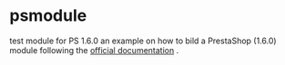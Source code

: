 # psmodule
test module for PS 1.6.0
an example on how to bild a PrestaShop (1.6.0) module following the [official documentation](http://doc.prestashop.com/display/PS16/Creating+a+PrestaShop+Module) .
